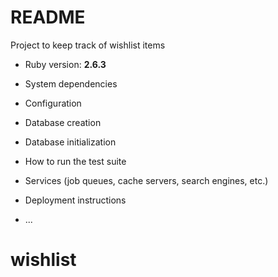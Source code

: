 # README

Project to keep track of wishlist items

* Ruby version: **2.6.3**

* System dependencies

* Configuration

* Database creation

* Database initialization

* How to run the test suite

* Services (job queues, cache servers, search engines, etc.)

* Deployment instructions

* ...
# wishlist
